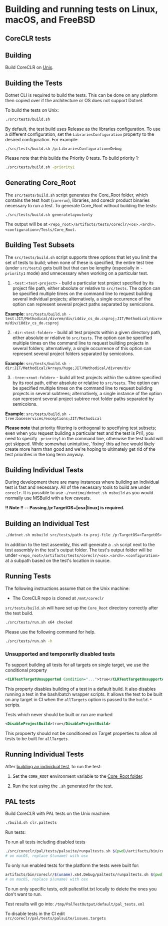 Building and running tests on Linux, macOS, and FreeBSD
======================================================

CoreCLR tests
-------------

## Building

Build CoreCLR on [Unix](/docs/workflow/building/coreclr/linux-instructions.md).

## Building the Tests

Dotnet CLI is required to build the tests. This can be done on any platform then copied over if the architecture or OS does not support Dotnet.

To build the tests on Unix:

```sh
./src/tests/build.sh
```

By default, the test build uses Release as the libraries configuration. To use a different configuration, set the `LibrariesConfiguration` property to the desired configuration. For example:

```
./src/tests/build.sh /p:LibrariesConfiguration=Debug
```

Please note that this builds the Priority 0 tests. To build priority 1:

```sh
./src/tests/build.sh -priority1
```

## Generating Core_Root

The `src/tests/build.sh` script generates the Core_Root folder, which contains the test host (`corerun`), libraries, and coreclr product binaries necessary to run a test. To generate Core_Root without building the tests:

```
./src/tests/build.sh generatelayoutonly
```

The output will be at `<repo_root>/artifacts/tests/coreclr/<os>.<arch>.<configuration>/Tests/Core_Root`.

## Building Test Subsets

The `src/tests/build.sh` script supports three options that let you limit the set of tests to build;
when none of these is specified, the entire test tree (under `src/tests`) gets built but that can be
lengthy (especially in `-priority1` mode) and unnecessary when working on a particular test.

1) `-test:<test-project>` - build a particular test project specified by its project file path,
either absolute or relative to `src/tests`. The option can be specified multiple times on the command
line to request building several individual projects; alternatively, a single occurrence of the option
can represent several project paths separated by semicolons.

**Example**: `src/tests/build.sh -test:JIT/Methodical/divrem/div/i4div_cs_do.csproj;JIT/Methodical/divrem/div/i8div_cs_do.csproj`

2) `-dir:<test-folder>` - build all test projects within a given directory path, either absolute
or relative to `src/tests`. The option can be specified multiple times on the command line to request
building projects in several folders; alternatively, a single occurrence of this option can represent
several project folders separated by semicolons.

**Example**: `src/tests/build.sh -dir:JIT/Methodical/Arrays/huge;JIT/Methodical/divrem/div`

3) `-tree:<root-folder>` - build all test projects within the subtree specified by its root path,
either absolute or relative to `src/tests`. The option can be specified multiple times on the command
line to request building projects in several subtrees; alternatively, a single instance of the option
can represent several project subtree root folder paths separated by semicolons.

**Example**: `src/tests/build.sh -tree:baseservices/exceptions;JIT/Methodical`

**Please note** that priority filtering is orthogonal to specifying test subsets; even when you request
building a particular test and the test is Pri1, you need to specify `-priority1` in the command line,
otherwise the test build will get skipped. While somewhat unintuitive, 'fixing' this ad hoc would likely
create more harm than good and we're hoping to ultimately get rid of the test priorities in the long term
anyway.

## Building Individual Tests

During development there are many instances where building an individual test is fast and necessary. All of the necessary tools to build are under `coreclr`. It is possible to use `~/runtime/dotnet.sh msbuild` as you would normally use MSBuild with a few caveats.

**!! Note !! -- Passing /p:TargetOS=[osx|linux] is required.**

## Building an Individual Test

```sh
./dotnet.sh msbuild src/tests/path-to-proj-file /p:TargetOS=<TargetOS> /p:Configuration=<BuildType>
```

In addition to the test assembly, this will generate a `.sh` script next to the test assembly in the test's output folder. The test's output folder will be under `<repo_root>/artifacts/tests/coreclr/<os>.<arch>.<configuration>` at a subpath based on the test's location in source.

## Running Tests

The following instructions assume that on the Unix machine:
- The CoreCLR repo is cloned at `/mnt/coreclr`

`src/tests/build.sh` will have set up the `Core_Root` directory correctly after the test build.

```sh
./src/tests/run.sh x64 checked
```

Please use the following command for help.

```sh
./src/tests/run.sh -h
```

### Unsupported and temporarily disabled tests

To support building all tests for all targets on single target, we use
the conditional property

```xml
<CLRTestTargetUnsupported Condition="...">true</CLRTestTargetUnsupported>
```

This property disables building of a test in a default build. It also
disables running a test in the bash/batch wrapper scripts. It allows the
test to be built on any target in CI when the `allTargets` option is
passed to the `build.*` scripts.

Tests which never should be built or run are marked

```xml
<DisableProjectBuild>true</DisableProjectBuild>
```

This propoerty should not be conditioned on Target properties to allow
all tests to be built for `allTargets`.

## Running Individual Tests

After [building an individual test](#building-individual-tests), to run the test:

1) Set the `CORE_ROOT` environment variable to the [Core_Root folder](#generating-core_root).

2) Run the test using the `.sh` generated for the test.

PAL tests
---------

Build CoreCLR with PAL tests on the Unix machine:

```sh
./build.sh clr.paltests
```

Run tests:

To run all tests including disabled tests
```sh
./src/coreclr/pal/tests/palsuite/runpaltests.sh $(pwd)/artifacts/bin/coreclr/$(uname).x64.Debug/paltests
# on macOS, replace $(uname) with osx
```
To only run enabled tests for the platform the tests were built for:
```sh
artifacts/bin/coreclr/$(uname).x64.Debug/paltests/runpaltests.sh $(pwd)/artifacts/bin/coreclr/$(uname).x64.Debug/paltests
# on macOS, replace $(uname) with osx
```
To run only specific tests, edit paltestlist.txt locally to delete the ones you don't want to run.

Test results will go into: `/tmp/PalTestOutput/default/pal_tests.xml`

To disable tests in the CI edit
`src/coreclr/pal/tests/palsuite/issues.targets`
